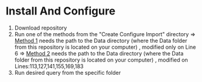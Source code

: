 # Install And Configure

1. Download repository
2. Run one of the methods from the "Create Configure Import" directory
=> [Method 1](https://github.com/robertstandev/SQL-Movie-Database/blob/main/Create%20Configure%20Import/Method%201.sql) needs the path to the Data directory (where the Data folder from this repository is located on your computer) , modified only on Line 6
=> [Method 2](https://github.com/robertstandev/SQL-Movie-Database/blob/main/Create%20Configure%20Import/Method%202.sql) needs the path to the Data directory (where the Data folder from this repository is located on your computer) , modified on Lines:113,127,141,155,169,183
3. Run desired query from the specific folder
